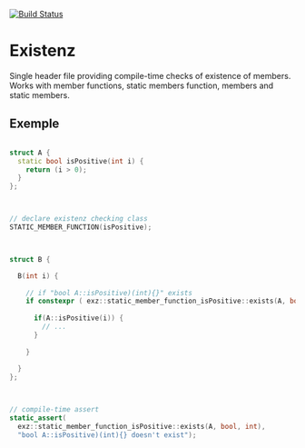 [![Build Status](https://app.travis-ci.com/ThomasAUB/existenz.svg?branch=main)](https://travis-ci.com/ThomasAUB/existenz)



# Existenz


Single header file providing compile-time checks of existence of members.
Works with member functions, static members function, members and static members.


## Exemple

```cpp

struct A {
  static bool isPositive(int i) { 
    return (i > 0);
  }
};



// declare existenz checking class
STATIC_MEMBER_FUNCTION(isPositive);



struct B {

  B(int i) {
  
    // if "bool A::isPositive)(int){}" exists
    if constexpr ( exz::static_member_function_isPositive::exists(A, bool, int) ) { 
      
      if(A::isPositive(i)) {
        // ...
      }
      
    }
    
  }
};



// compile-time assert
static_assert( 
  exz::static_member_function_isPositive::exists(A, bool, int), 
  "bool A::isPositive)(int){} doesn't exist");


```
